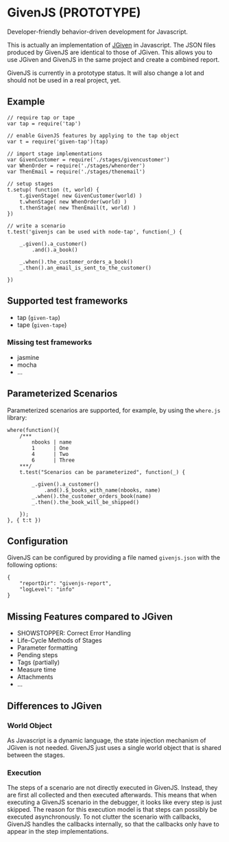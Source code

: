 # GivenJS (PROTOTYPE)
Developer-friendly behavior-driven development for Javascript.

This is actually an implementation of [JGiven](http://jgiven.org) in Javascript. The JSON files produced by GivenJS are identical to those of JGiven. This allows you to use JGiven and GivenJS in the same project and create a combined report.

GivenJS is currently in a prototype status. It will also change a lot and should not be used in a real project, yet.

## Example

```
// require tap or tape
var tap = require('tap')

// enable GivenJS features by applying to the tap object
var t = require('given-tap')(tap)

// import stage implementations
var GivenCustomer = require('./stages/givencustomer')
var WhenOrder = require('./stages/whenorder')
var ThenEmail = require('./stages/thenemail')

// setup stages
t.setup( function (t, world) {
    t.givenStage( new GivenCustomer(world) )
    t.whenStage( new WhenOrder(world) )
    t.thenStage( new ThenEmail(t, world) )
})

// write a scenario
t.test('givenjs can be used with node-tap', function(_) {

    _.given().a_customer()
        .and().a_book()

    _.when().the_customer_orders_a_book()
    _.then().an_email_is_sent_to_the_customer()

})

```

## Supported test frameworks

* tap (`given-tap`)
* tape (`given-tape`)

### Missing test frameworks

* jasmine
* mocha
* ...

## Parameterized Scenarios

Parameterized scenarios are supported, for example, by using the `where.js` library:

```
where(function(){
    /***
        nbooks | name
        1      | One
        4      | Two
        6      | Three
    ***/
    t.test("Scenarios can be parameterized", function(_) {

        _.given().a_customer()
            .and().$_books_with_name(nbooks, name)
        _.when().the_customer_orders_book(name)
        _.then().the_book_will_be_shipped()

    });
}, { t:t })
```


## Configuration

GivenJS can be configured by providing a file named `givenjs.json` with the following options:
```
{
    "reportDir": "givenjs-report",
    "logLevel": "info"
}
```


## Missing Features compared to JGiven

* SHOWSTOPPER: Correct Error Handling
* Life-Cycle Methods of Stages
* Parameter formatting
* Pending steps
* Tags (partially)
* Measure time
* Attachments
* ...

## Differences to JGiven

### World Object
As Javascript is a dynamic language, the state injection mechanism of JGiven is not needed.
GivenJS just uses a single world object that is shared between the stages.

### Execution
The steps of a scenario are not directly executed in GivenJS. Instead, they are first all collected and then executed afterwards.
This means that when executing a GivenJS scenario in the debugger, it looks like every step is just skipped.
The reason for this execution model is that steps can possibly be executed asynchronously. To not clutter the scenario with callbacks,
GivenJS handles the callbacks internally, so that the callbacks only have to appear in the step implementations.

